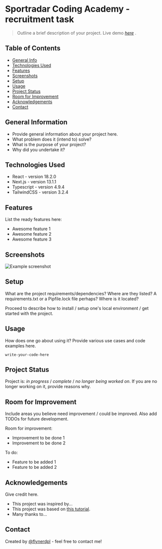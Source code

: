 # Sportradar Coding Academy - recruitment task

> Outline a brief description of your project.
> Live demo [_here_](https://www.example.com)
> . <!-- If you have the project hosted somewhere, include the link here. -->

## Table of Contents

* [General Info](#general-information)
* [Technologies Used](#technologies-used)
* [Features](#features)
* [Screenshots](#screenshots)
* [Setup](#setup)
* [Usage](#usage)
* [Project Status](#project-status)
* [Room for Improvement](#room-for-improvement)
* [Acknowledgements](#acknowledgements)
* [Contact](#contact)

<!-- * [License](#license) -->

## General Information

- Provide general information about your project here.
- What problem does it (intend to) solve?
- What is the purpose of your project?
- Why did you undertake it?

<!-- You don't have to answer all the questions - just the ones relevant to your project. -->

## Technologies Used

- React - version 18.2.0
- Next.js - version 13.1.1
- Typescript - version 4.9.4
- TailwindCSS - version 3.2.4

## Features

List the ready features here:

- Awesome feature 1
- Awesome feature 2
- Awesome feature 3

## Screenshots

![Example screenshot](./img/screenshot.png)
<!-- If you have screenshots you'd like to share, include them here. -->

## Setup

What are the project requirements/dependencies? Where are they listed? A
requirements.txt or a Pipfile.lock file perhaps? Where is it located?

Proceed to describe how to install / setup one's local environment / get started
with the project.

## Usage

How does one go about using it?
Provide various use cases and code examples here.

`write-your-code-here`

## Project Status

Project is: _in progress_ / _complete_ / _no longer being worked on_. If you are
no longer working on it, provide reasons why.

## Room for Improvement

Include areas you believe need improvement / could be improved. Also add TODOs
for future development.

Room for improvement:

- Improvement to be done 1
- Improvement to be done 2

To do:

- Feature to be added 1
- Feature to be added 2

## Acknowledgements

Give credit here.

- This project was inspired by...
- This project was based on [this tutorial](https://www.example.com).
- Many thanks to...

## Contact

Created by [@flynerdpl](https://www.flynerd.pl/) - feel free to contact me!


<!-- Optional -->
<!-- ## License -->
<!-- This project is open source and available under the [... License](). -->

<!-- You don't have to include all sections - just the one's relevant to your project -->
